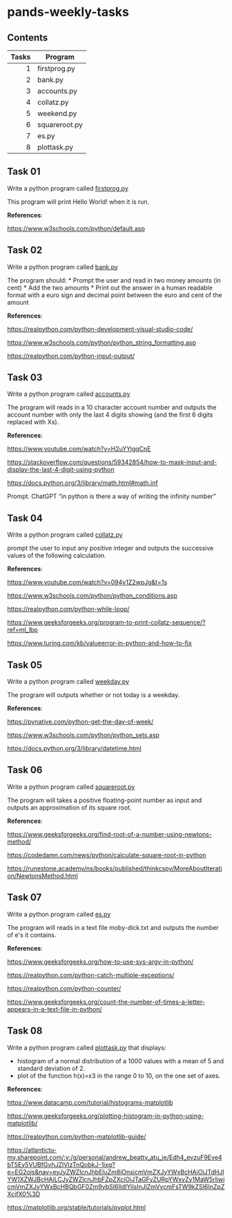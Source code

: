 # pands-weekly-tasks


## Contents

| Tasks|Program       |
|-----:|---------------|
|     1| firstprog.py |
|     2| bank.py       |
|     3| accounts.py   |
|     4| collatz.py    |
|     5| weekend.py    |
|     6| squareroot.py |
|     7| es.py         |
|     8| plottask.py   |

## Task 01

Write a python program called [firstprog.py](firstprog.py)



This program will print Hello World! when it is run.

**References**:

https://www.w3schools.com/python/default.asp

## Task 02

Write a python program called [bank.py](bank.py)

The program should:
                    * Prompt the user and read in two money amounts (in cent)
                    * Add the two amounts
                    * Print out the answer in a human readable format with a euro sign and decimal point between the euro and cent of the amount 

**References**:

https://realpython.com/python-development-visual-studio-code/

https://www.w3schools.com/python/python_string_formatting.asp


https://realpython.com/python-input-output/


## Task 03
Write a python program called [accounts.py](accounts.py)

The program will reads in a 10 character account number and outputs the account number with only the last 4 digits showing (and the first 6 digits replaced with Xs).

**References**:

https://www.youtube.com/watch?v=H2uYYigqCnE

https://stackoverflow.com/questions/59342854/how-to-mask-input-and-display-the-last-4-digit-using-python

https://docs.python.org/3/library/math.html#math.inf

Prompt. ChatGPT “in python is there a way of writing the infinity number” 


## Task 04
Write a python program called [collatz.py](collatz.py)

prompt the user to input any positive integer and outputs the successive values of the following calculation.

**References**:

https://www.youtube.com/watch?v=094y1Z2wpJg&t=1s

https://www.w3schools.com/python/python_conditions.asp

https://realpython.com/python-while-loop/

https://www.geeksforgeeks.org/program-to-print-collatz-sequence/?ref=ml_lbp

https://www.turing.com/kb/valueerror-in-python-and-how-to-fix

## Task 05
Write a python program called [weekday.py](weekday.py)

The program will outputs whether or not today is a weekday.

**References**:

https://pynative.com/python-get-the-day-of-week/

https://www.w3schools.com/python/python_sets.asp

https://docs.python.org/3/library/datetime.html

## Task 06
Write a python program called [squareroot.py](squareroot.py)

The program will takes a positive floating-point number as input and outputs an approximation of its square root.

**References**:

https://www.geeksforgeeks.org/find-root-of-a-number-using-newtons-method/

https://codedamn.com/news/python/calculate-square-root-in-python

https://runestone.academy/ns/books/published/thinkcspy/MoreAboutIteration/NewtonsMethod.html


## Task 07
Write a python program called [es.py](es.py)

The program will reads in a text file moby-dick.txt and outputs the number of e's it contains.

**References**:

https://www.geeksforgeeks.org/how-to-use-sys-argv-in-python/

https://realpython.com/python-catch-multiple-exceptions/

https://realpython.com/python-counter/

https://www.geeksforgeeks.org/count-the-number-of-times-a-letter-appears-in-a-text-file-in-python/

## Task 08

Write a python program called [plottask.py](plottask.py)
that displays:

* histogram of a normal distribution of a 1000 values with a mean of 5 and standard deviation of 2. 
* plot of the function  h(x)=x3 in the range 0 to 10, on the one set of axes.

**References**:

https://www.datacamp.com/tutorial/histograms-matplotlib

https://www.geeksforgeeks.org/plotting-histogram-in-python-using-matplotlib/

https://realpython.com/python-matplotlib-guide/

https://atlantictu-my.sharepoint.com/:v:/g/personal/andrew_beatty_atu_ie/Edh4_evzuF9Eve4bT5Ey5VUBfGvhJZlVIzTnQobkJ-1ixg?e=EG2ojs&nav=eyJyZWZlcnJhbEluZm8iOnsicmVmZXJyYWxBcHAiOiJTdHJlYW1XZWJBcHAiLCJyZWZlcnJhbFZpZXciOiJTaGFyZURpYWxvZy1MaW5rIiwicmVmZXJyYWxBcHBQbGF0Zm9ybSI6IldlYiIsInJlZmVycmFsTW9kZSI6InZpZXcifX0%3D

https://matplotlib.org/stable/tutorials/pyplot.html

